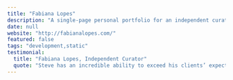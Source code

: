 ```yaml
---
title: "Fabiana Lopes"
description: "A single-page personal portfolio for an independent curator and art critic. "
date: null
website: "http://fabianalopes.com/"
featured: false
tags: "development,static"
testimonial:
  title: "Fabiana Lopes, Independent Curator"
  quote: "Steve has an incredible ability to exceed his clients’ expectations and to provide solutions they could not imagine. It is a joy to watch his clients’ reactions whenever they see a final product."
---
```

